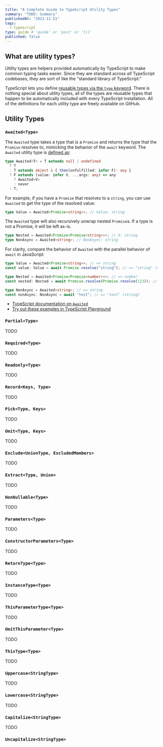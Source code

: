 ```yaml
---
title: "A Complete Guide to TypeScript Utility Types"
summary: "TODO: Summary"
publishedAt: "2022-11-21"
tags:
  - typescript
type: guide # 'guide' or 'post' or 'til'
published: false
---
```


## What are utility types?

Utility types are helpers provided automatically by TypeScript to make common typing tasks easier. Since they are standard across _all_ TypeScript codebases, they are sort of like the "standard library of TypeScript."

TypeScript lets you define [reusable types via the `type` keyword](https://www.typescriptlang.org/docs/handbook/declaration-files/by-example.html#reusable-types-type-aliases). There is nothing special about utility types, all of the types are reusable types that happen to be automatically included with every TypeScript installation. All of the definitions for each utility type are freely available on GitHub.

## Utility Types

### `Awaited<Type>`

The `Awaited` type takes a type that is a `Promise` and returns the type that the `Promise` resolves to, mimicking the behavior of the `await` keyword. The `Awaited` utility type is [defined as](https://github.com/microsoft/TypeScript/blob/12d7e4bdbf98a877d27df6e8b072d663c839c0b8/lib/lib.es5.d.ts#L1530-L1539):

```typescript
type Awaited<T> = T extends null | undefined
  ? T
  : T extends object & { then(onfulfilled: infer F): any }
  ? F extends (value: infer V, ...args: any) => any
    ? Awaited<V>
    : never
  : T;
```

For example, if you have a `Promise` that resolves to a `string`, you can use `Awaited` to get the type of the resolved value:

```typescript
type Value = Awaited<Promise<string>>; // Value: string
```

The `Awaited` type will also recursively unwrap nested `Promise`s. If a type is not a Promise, it will be left as-is.

```typescript
type Nested = Awaited<Promise<Promise<string>>>; // X: string
type NonAsync = Awaited<string>; // NonAsync: string
```

For clarity, compare the behavior of `Awaited` with the parallel behavior of `await` in JavaScript:

```typescript
type Value = Awaited<Promise<string>>; // => string
const value: Value = await Promise.resolve("string"); // => "string" (string)

type Nested = Awaited<Promise<Promise<number>>>; // => number
const nested: Nested = await Promise.resolve(Promise.resolve(123)); // => 123 (number)

type NonAsync = Awaited<string>; // => string
const nonAsync: NonAsync = await "test"; // => "test" (string)
```

- [TypeScript documentation on `Awaited`](https://www.typescriptlang.org/docs/handbook/utility-types.html#awaitedtype)
- [Try out these examples in TypeScript Playground](https://www.typescriptlang.org/play?#code/IYZwngdgxgBAZgV2gFwJYHsIwLbFRACgEoYBvAWACgYZkwAHAUxgDVgAbBZgXhgEEA7nmSMAJgB4ACgCd02VCEbiQyafgDmAPk0wA9LpjcdKtRHVUaUTCpgA3DlwBcrBzxjAhqZDBlyFjADppRhB0dltGAgByEw0oogsYKwhQ9kD2dHUCe05GBMpEuiYYADkQkVFDfk8KqVl5RTq-RogEbAAjRmltHX1DHVaOrsTkmwhysWcylTEqj2Efev8gkLCIgl8GwODU9YBGACYAZiJ8y2sw9MyCcZnRfMKGZhLMPnBoKsFhMWVVDV6DEYYLEzCNrN4IK93lAplDILBeFERCoomCUpcAhkspCIG94fkAL5UKi4fDEKhAA)

### `Partial<Type>`

TODO

### `Required<Type>`

TODO

### `Readonly<Type>`

TODO

### `Record<Keys, Type>`

TODO

### `Pick<Type, Keys>`

TODO

### `Omit<Type, Keys>`

TODO

### `Exclude<UnionType, ExcludedMembers>`

TODO

### `Extract<Type, Union>`

TODO

### `NonNullable<Type>`

TODO

### `Parameters<Type>`

TODO

### `ConstructorParameters<Type>`

TODO

### `ReturnType<Type>`

TODO

### `InstanceType<Type>`

TODO

### `ThisParameterType<Type>`

TODO

### `OmitThisParameter<Type>`

TODO

### `ThisType<Type>`

TODO

### `Uppercase<StringType>`

TODO

### `Lowercase<StringType>`

TODO

### `Capitalize<StringType>`

TODO

### `Uncapitalize<StringType>`
